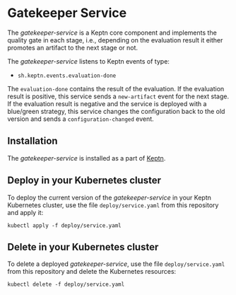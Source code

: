 # Gatekeeper Service

The *gatekeeper-service* is a Keptn core component and implements the quality gate in each stage, i.e., depending on the evaluation result it either promotes an artifact to the next stage or not.

The *gatekeeper-service* listens to Keptn events of type:
- `sh.keptn.events.evaluation-done`

The `evaluation-done` contains the result of the evaluation. If the evaluation result is positive, this service sends a `new-artifact` event for the next stage. If the evaluation result is negative and the service is deployed with a blue/green strategy, this service changes the configuration back to the old version and sends a `configuration-changed` event.

## Installation

The *gatekeeper-service* is installed as a part of [Keptn](https://keptn.sh).

## Deploy in your Kubernetes cluster

To deploy the current version of the *gatekeeper-service* in your Keptn Kubernetes cluster, use the file `deploy/service.yaml` from this repository and apply it:

```console
kubectl apply -f deploy/service.yaml
```

## Delete in your Kubernetes cluster

To delete a deployed *gatekeeper-service*, use the file `deploy/service.yaml` from this repository and delete the Kubernetes resources:

```console
kubectl delete -f deploy/service.yaml
```